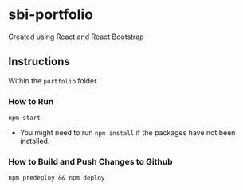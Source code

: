 # sbi-portfolio

Created using React and React Bootstrap

## Instructions

Within the `portfolio` folder.

### How to Run

`npm start`

- You might need to run `npm install` if the packages have not been installed.

### How to Build and Push Changes to Github

`npm predeploy && npm deploy`
